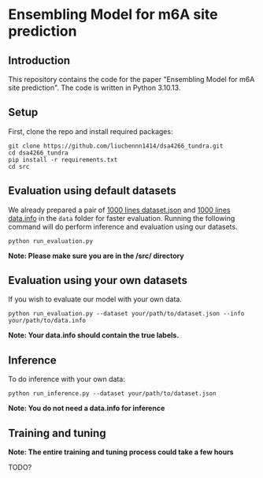 # Ensembling Model for m6A site prediction

## Introduction
This repository contains the code for the paper "Ensembling Model for m6A site prediction". The code is written in Python 3.10.13.

## Setup
First, clone the repo and install required packages:
```
git clone https://github.com/liuchennn1414/dsa4266_tundra.git
cd dsa4266_tundra
pip install -r requirements.txt
cd src
```

## Evaluation using default datasets
We already prepared a pair of [1000 lines dataset.json](data/dataset1000.json) and [1000 lines data.info](data1000.info) in the `data` folder for faster evaluation. Running the following command will do perform inference and evaluation using our datasets.
```
python run_evaluation.py
```
**Note: Please make sure you are in the /src/ directory**
## Evaluation using your own datasets
If you wish to evaluate our model with your own data.
```
python run_evaluation.py --dataset your/path/to/dataset.json --info your/path/to/data.info
```
**Note: Your data.info should contain the true labels.**

## Inference
To do inference with your own data:
```
python run_inference.py --dataset your/path/to/dataset.json
```
**Note: You do not need a data.info for inference**

## Training and tuning
**Note: The entire training and tuning process could take a few hours**

TODO?